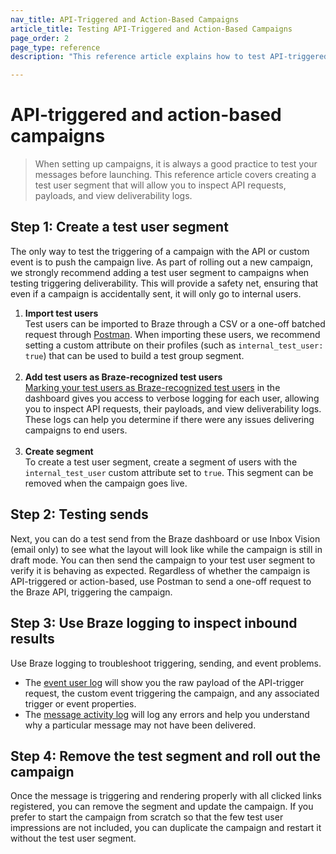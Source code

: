 ```yaml
---
nav_title: API-Triggered and Action-Based Campaigns
article_title: Testing API-Triggered and Action-Based Campaigns
page_order: 2
page_type: reference
description: "This reference article explains how to test API-triggered and action-based campaigns."

---
```


# API-triggered and action-based campaigns

> When setting up campaigns, it is always a good practice to test your messages before launching. This reference article covers creating a test user segment that will allow you to inspect API requests, payloads, and view deliverability logs.

## Step 1: Create a test user segment

The only way to test the triggering of a campaign with the API or custom event is to push the campaign live. As part of rolling out a new campaign, we strongly recommend adding a test user segment to campaigns when testing triggering deliverability. This will provide a safety net, ensuring that even if a campaign is accidentally sent, it will only go to internal users.

1. **Import test users**<br>Test users can be imported to Braze through a CSV or a one-off batched request through [Postman](https://www.braze.com/docs/api/postman_collection/). When importing these users, we recommend setting a custom attribute on their profiles (such as `internal_test_user: true`) that can be used to build a test group segment. <br><br>
2. **Add test users as Braze-recognized test users**<br>[Marking your test users as Braze-recognized test users](https://www.braze.com/docs/user_guide/administrative/app_settings/developer_console/internal_groups_tab/) in the dashboard gives you access to verbose logging for each user, allowing you to inspect API requests, their payloads, and view deliverability logs. These logs can help you determine if there were any issues delivering campaigns to end users. <br><br>
3. **Create segment**<br>To create a test user segment, create a segment of users with the `internal_test_user` custom attribute set to `true`. This segment can be removed when the campaign goes live. 

## Step 2: Testing sends

Next, you can do a test send from the Braze dashboard or use Inbox Vision (email only) to see what the layout will look like while the campaign is still in draft mode. You can then send the campaign to your test user segment to verify it is behaving as expected. Regardless of whether the campaign is API-triggered or action-based, use Postman to send a one-off request to the Braze API, triggering the campaign. 

## Step 3: Use Braze logging to inspect inbound results

Use Braze logging to troubleshoot triggering, sending, and event problems. 
- The [event user log](https://www.braze.com/docs/user_guide/administrative/app_settings/developer_console/event_user_log_tab/) will show you the raw payload of the API-trigger request, the custom event triggering the campaign, and any associated trigger or event properties.
- The [message activity log](https://www.braze.com/docs/user_guide/administrative/app_settings/developer_console/message_activity_log_tab/) will log any errors and help you understand why a particular message may not have been delivered.

## Step 4: Remove the test segment and roll out the campaign

Once the message is triggering and rendering properly with all clicked links registered, you can remove the segment and update the campaign. If you prefer to start the campaign from scratch so that the few test user impressions are not included, you can duplicate the campaign and restart it without the test user segment. 
